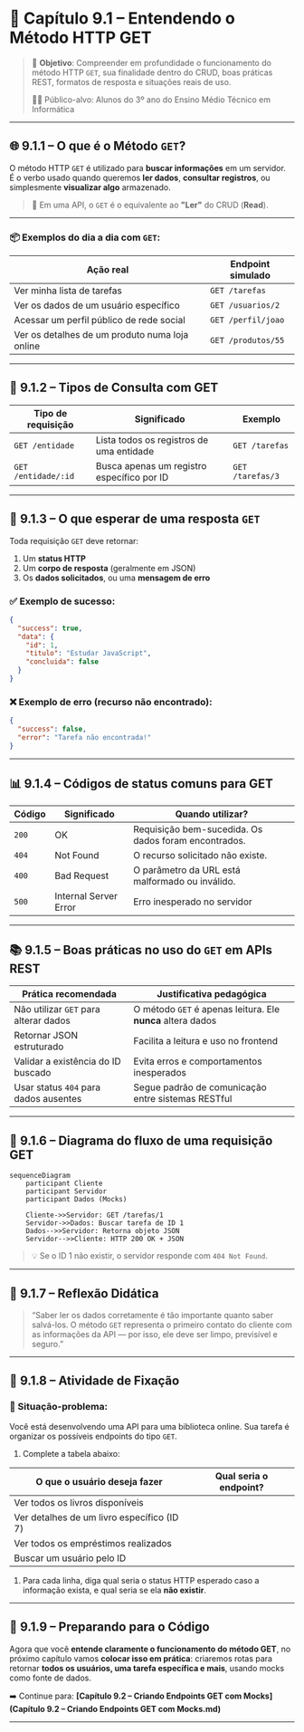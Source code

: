 # 📖 Capítulo 9.1 – Entendendo o Método HTTP GET

> 🎯 **Objetivo**: Compreender em profundidade o funcionamento do método HTTP `GET`, sua finalidade dentro do CRUD, boas práticas REST, formatos de resposta e situações reais de uso.
>
> 👨‍🎓 Público-alvo: Alunos do 3º ano do Ensino Médio Técnico em Informática

---

## 🌐 9.1.1 – O que é o Método `GET`?

O método HTTP `GET` é utilizado para **buscar informações** em um servidor.  
É o verbo usado quando queremos **ler dados**, **consultar registros**, ou simplesmente **visualizar algo** armazenado.

> 🧠 Em uma API, o `GET` é o equivalente ao **"Ler"** do CRUD (**Read**).

---

### 📦 Exemplos do dia a dia com `GET`:

| Ação real                                      | Endpoint simulado  |
| ---------------------------------------------- | ------------------ |
| Ver minha lista de tarefas                     | `GET /tarefas`     |
| Ver os dados de um usuário específico          | `GET /usuarios/2`  |
| Acessar um perfil público de rede social       | `GET /perfil/joao` |
| Ver os detalhes de um produto numa loja online | `GET /produtos/55` |

---

## 🔀 9.1.2 – Tipos de Consulta com GET

| Tipo de requisição  | Significado                                | Exemplo          |
| ------------------- | ------------------------------------------ | ---------------- |
| `GET /entidade`     | Lista todos os registros de uma entidade   | `GET /tarefas`   |
| `GET /entidade/:id` | Busca apenas um registro específico por ID | `GET /tarefas/3` |

---

## 🧪 9.1.3 – O que esperar de uma resposta `GET`

Toda requisição `GET` deve retornar:

1. Um **status HTTP**
2. Um **corpo de resposta** (geralmente em JSON)
3. Os **dados solicitados**, ou uma **mensagem de erro**

### ✅ Exemplo de sucesso:

```json
{
  "success": true,
  "data": {
    "id": 1,
    "titulo": "Estudar JavaScript",
    "concluida": false
  }
}
```

### ❌ Exemplo de erro (recurso não encontrado):

```json
{
  "success": false,
  "error": "Tarefa não encontrada!"
}
```

------

## 📊 9.1.4 – Códigos de status comuns para GET

| Código | Significado           | Quando utilizar?                                     |
| ------ | --------------------- | ---------------------------------------------------- |
| `200`  | OK                    | Requisição bem-sucedida. Os dados foram encontrados. |
| `404`  | Not Found             | O recurso solicitado não existe.                     |
| `400`  | Bad Request           | O parâmetro da URL está malformado ou inválido.      |
| `500`  | Internal Server Error | Erro inesperado no servidor                          |

------

## 📚 9.1.5 – Boas práticas no uso do `GET` em APIs REST

| Prática recomendada                   | Justificativa pedagógica                                    |
| ------------------------------------- | ----------------------------------------------------------- |
| Não utilizar `GET` para alterar dados | O método `GET` é apenas leitura. Ele **nunca** altera dados |
| Retornar JSON estruturado             | Facilita a leitura e uso no frontend                        |
| Validar a existência do ID buscado    | Evita erros e comportamentos inesperados                    |
| Usar status `404` para dados ausentes | Segue padrão de comunicação entre sistemas RESTful          |

------

## 🔄 9.1.6 – Diagrama do fluxo de uma requisição GET

```mermaid
sequenceDiagram
    participant Cliente
    participant Servidor
    participant Dados (Mocks)

    Cliente->>Servidor: GET /tarefas/1
    Servidor->>Dados: Buscar tarefa de ID 1
    Dados-->>Servidor: Retorna objeto JSON
    Servidor-->>Cliente: HTTP 200 OK + JSON
```

> 💡 Se o ID 1 não existir, o servidor responde com `404 Not Found`.

------

## 🧠 9.1.7 – Reflexão Didática

> “Saber ler os dados corretamente é tão importante quanto saber salvá-los. O método `GET` representa o primeiro contato do cliente com as informações da API — por isso, ele deve ser limpo, previsível e seguro.”

------

## 📝 9.1.8 – Atividade de Fixação

### 📌 Situação-problema:

Você está desenvolvendo uma API para uma biblioteca online. Sua tarefa é organizar os possíveis endpoints do tipo `GET`.

1. Complete a tabela abaixo:

| O que o usuário deseja fazer               | Qual seria o endpoint? |
| ------------------------------------------ | ---------------------- |
| Ver todos os livros disponíveis            |                        |
| Ver detalhes de um livro específico (ID 7) |                        |
| Ver todos os empréstimos realizados        |                        |
| Buscar um usuário pelo ID                  |                        |

1. Para cada linha, diga qual seria o status HTTP esperado caso a informação exista, e qual seria se ela **não existir**.

------

## 🚀 9.1.9 – Preparando para o Código

Agora que você **entende claramente o funcionamento do método GET**, no próximo capítulo vamos **colocar isso em prática**: criaremos rotas para retornar **todos os usuários, uma tarefa específica e mais**, usando mocks como fonte de dados.

➡️ Continue para: **[Capítulo 9.2 – Criando Endpoints GET com Mocks](Capítulo 9.2 – Criando Endpoints GET com Mocks.md)**

------

